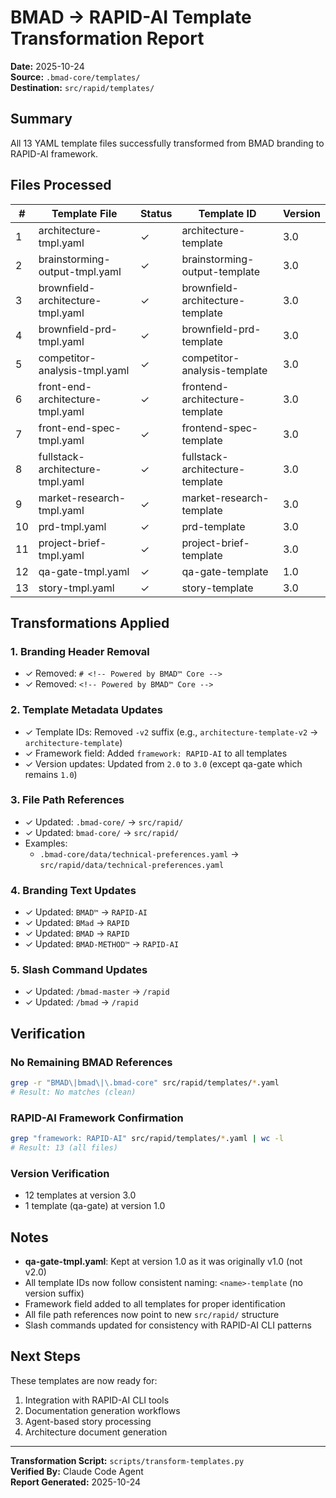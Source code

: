 # BMAD → RAPID-AI Template Transformation Report

**Date:** 2025-10-24  
**Source:** `.bmad-core/templates/`  
**Destination:** `src/rapid/templates/`

## Summary

All 13 YAML template files successfully transformed from BMAD branding to RAPID-AI framework.

## Files Processed

| # | Template File | Status | Template ID | Version |
|---|--------------|--------|-------------|---------|
| 1 | architecture-tmpl.yaml | ✓ | architecture-template | 3.0 |
| 2 | brainstorming-output-tmpl.yaml | ✓ | brainstorming-output-template | 3.0 |
| 3 | brownfield-architecture-tmpl.yaml | ✓ | brownfield-architecture-template | 3.0 |
| 4 | brownfield-prd-tmpl.yaml | ✓ | brownfield-prd-template | 3.0 |
| 5 | competitor-analysis-tmpl.yaml | ✓ | competitor-analysis-template | 3.0 |
| 6 | front-end-architecture-tmpl.yaml | ✓ | frontend-architecture-template | 3.0 |
| 7 | front-end-spec-tmpl.yaml | ✓ | frontend-spec-template | 3.0 |
| 8 | fullstack-architecture-tmpl.yaml | ✓ | fullstack-architecture-template | 3.0 |
| 9 | market-research-tmpl.yaml | ✓ | market-research-template | 3.0 |
| 10 | prd-tmpl.yaml | ✓ | prd-template | 3.0 |
| 11 | project-brief-tmpl.yaml | ✓ | project-brief-template | 3.0 |
| 12 | qa-gate-tmpl.yaml | ✓ | qa-gate-template | 1.0 |
| 13 | story-tmpl.yaml | ✓ | story-template | 3.0 |

## Transformations Applied

### 1. Branding Header Removal
- ✓ Removed: `# <!-- Powered by BMAD™ Core -->`
- ✓ Removed: `<!-- Powered by BMAD™ Core -->`

### 2. Template Metadata Updates
- ✓ Template IDs: Removed `-v2` suffix (e.g., `architecture-template-v2` → `architecture-template`)
- ✓ Framework field: Added `framework: RAPID-AI` to all templates
- ✓ Version updates: Updated from `2.0` to `3.0` (except qa-gate which remains `1.0`)

### 3. File Path References
- ✓ Updated: `.bmad-core/` → `src/rapid/`
- ✓ Updated: `bmad-core/` → `src/rapid/`
- Examples:
  - `.bmad-core/data/technical-preferences.yaml` → `src/rapid/data/technical-preferences.yaml`

### 4. Branding Text Updates
- ✓ Updated: `BMAD™` → `RAPID-AI`
- ✓ Updated: `BMad` → `RAPID`
- ✓ Updated: `BMAD` → `RAPID`
- ✓ Updated: `BMAD-METHOD™` → `RAPID-AI`

### 5. Slash Command Updates
- ✓ Updated: `/bmad-master` → `/rapid`
- ✓ Updated: `/bmad` → `/rapid`

## Verification

### No Remaining BMAD References
```bash
grep -r "BMAD\|bmad\|\.bmad-core" src/rapid/templates/*.yaml
# Result: No matches (clean)
```

### RAPID-AI Framework Confirmation
```bash
grep "framework: RAPID-AI" src/rapid/templates/*.yaml | wc -l
# Result: 13 (all files)
```

### Version Verification
- 12 templates at version 3.0
- 1 template (qa-gate) at version 1.0

## Notes

- **qa-gate-tmpl.yaml**: Kept at version 1.0 as it was originally v1.0 (not v2.0)
- All template IDs now follow consistent naming: `<name>-template` (no version suffix)
- Framework field added to all templates for proper identification
- All file path references now point to new `src/rapid/` structure
- Slash commands updated for consistency with RAPID-AI CLI patterns

## Next Steps

These templates are now ready for:
1. Integration with RAPID-AI CLI tools
2. Documentation generation workflows
3. Agent-based story processing
4. Architecture document generation

---

**Transformation Script:** `scripts/transform-templates.py`  
**Verified By:** Claude Code Agent  
**Report Generated:** 2025-10-24
